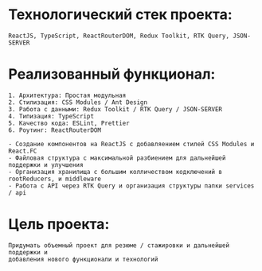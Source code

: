 # Технологический стек проекта: 
    ReactJS, TypeScript, ReactRouterDOM, Redux Toolkit, RTK Query, JSON-SERVER

# Реализованный функционал:
    1. Архитектура: Простая модульная
    2. Стилизация: CSS Modules / Ant Design 
    3. Работа с данными: Redux Toolkit / RTK Query / JSON-SERVER
    4. Типизация: TypeScript
    5. Качество кода: ESLint, Prettier
    6. Роутинг: ReactRouterDOM

    - Создание компонентов на ReactJS с добавляением стилей CSS Modules и React.FC
    - Файловая структура с максимальной разбиением для дальнейшей поддержки и улучшения
    - Организация хранилища с большим колличеством кодключений в rootReducers, и middleware
    - Работа с API через RTK Query и организация структуры папки services / api 

# Цель проекта:
    Придумать объемный проект для резюме / стажировки и дальнейшей поддержки и 
    добавления нового функционали и технологий
